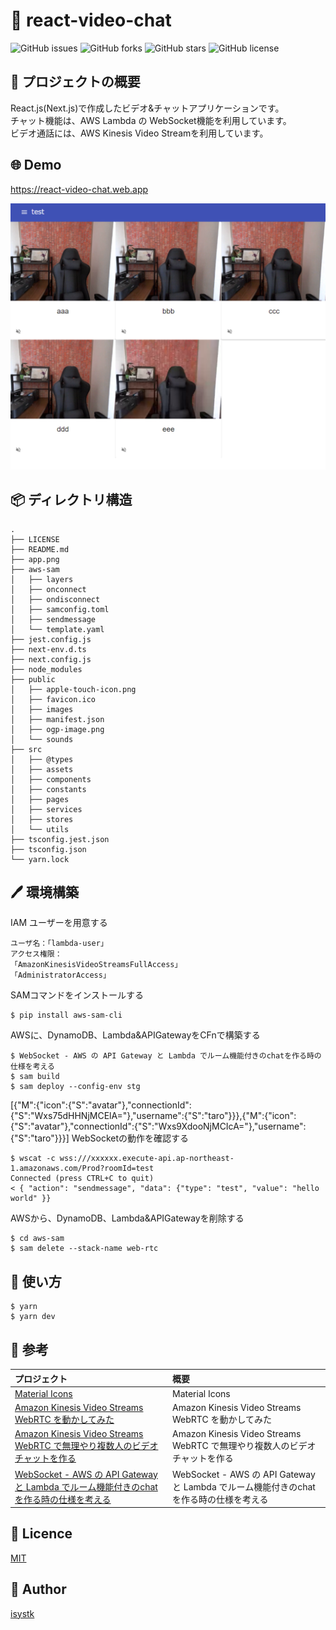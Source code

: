 🌙 react-video-chat
====

![GitHub issues](https://img.shields.io/github/issues/isystk/react-video-chat)
![GitHub forks](https://img.shields.io/github/forks/isystk/react-video-chat)
![GitHub stars](https://img.shields.io/github/stars/isystk/react-video-chat)
![GitHub license](https://img.shields.io/github/license/isystk/react-video-chat)

## 📗 プロジェクトの概要

React.js(Next.js)で作成したビデオ&チャットアプリケーションです。<br/>
チャット機能は、AWS Lambda の WebSocket機能を利用しています。<br/>
ビデオ通話には、AWS Kinesis Video Streamを利用しています。

## 🌐 Demo

https://react-video-chat.web.app

![投稿画面](./app.png "投稿画面")


## 📦 ディレクトリ構造

```
.
├── LICENSE
├── README.md
├── app.png
├── aws-sam
│   ├── layers
│   ├── onconnect
│   ├── ondisconnect
│   ├── samconfig.toml
│   ├── sendmessage
│   └── template.yaml
├── jest.config.js
├── next-env.d.ts
├── next.config.js
├── node_modules
├── public
│   ├── apple-touch-icon.png
│   ├── favicon.ico
│   ├── images
│   ├── manifest.json
│   ├── ogp-image.png
│   └── sounds
├── src
│   ├── @types
│   ├── assets
│   ├── components
│   ├── constants
│   ├── pages
│   ├── services
│   ├── stores
│   └── utils
├── tsconfig.jest.json
├── tsconfig.json
└── yarn.lock
```

## 🖊️ 環境構築

IAM ユーザーを用意する
```
ユーザ名：「lambda-user」
アクセス権限：
「AmazonKinesisVideoStreamsFullAccess」
「AdministratorAccess」
```

SAMコマンドをインストールする
```
$ pip install aws-sam-cli
```

AWSに、DynamoDB、Lambda&APIGatewayをCFnで構築する
```
$ WebSocket - AWS の API Gateway と Lambda でルーム機能付きのchatを作る時の仕様を考える
$ sam build
$ sam deploy --config-env stg
```
[{"M":{"icon":{"S":"avatar"},"connectionId":{"S":"Wxs75dHHNjMCElA="},"username":{"S":"taro"}}},{"M":{"icon":{"S":"avatar"},"connectionId":{"S":"Wxs9XdooNjMCIcA="},"username":{"S":"taro"}}}]
WebSocketの動作を確認する
```
$ wscat -c wss:///xxxxxx.execute-api.ap-northeast-1.amazonaws.com/Prod?roomId=test
Connected (press CTRL+C to quit)
< { "action": "sendmessage", "data": {"type": "test", "value": "hello world" }}
```

AWSから、DynamoDB、Lambda&APIGatewayを削除する
```
$ cd aws-sam
$ sam delete --stack-name web-rtc
```

## 💬 使い方

```
$ yarn
$ yarn dev
```

## 🎨 参考

| プロジェクト| 概要|
| :---------------------------------------| :-------------------------------|
| [Material Icons](https://v4.mui.com/components/material-icons/)| Material Icons |
| [Amazon Kinesis Video Streams WebRTC を動かしてみた](https://qiita.com/massie_g/items/b6d3513d06a28ba89677)| Amazon Kinesis Video Streams WebRTC を動かしてみた |
| [Amazon Kinesis Video Streams WebRTC で無理やり複数人のビデオチャットを作る](https://qiita.com/massie_g/items/4cdf475ab623757a2630)| Amazon Kinesis Video Streams WebRTC で無理やり複数人のビデオチャットを作る |
| [WebSocket - AWS の API Gateway と Lambda でルーム機能付きのchatを作る時の仕様を考える](https://qiita.com/anfangd/items/ebcd77173341b10b3684)| WebSocket - AWS の API Gateway と Lambda でルーム機能付きのchatを作る時の仕様を考える |


## 🎫 Licence

[MIT](https://github.com/isystk/react-video-chat/blob/master/LICENSE)

## 👀 Author

[isystk](https://github.com/isystk)

